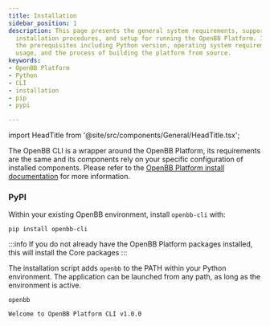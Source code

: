 ```yaml
---
title: Installation
sidebar_position: 1
description: This page presents the general system requirements, supported environments,
  installation procedures, and setup for running the OpenBB Platform. It discusses
  the prerequisites including Python version, operating system requirements, Docker
  usage, and the process of building the platform from source.
keywords:
- OpenBB Platform
- Python
- CLI
- installation
- pip
- pypi

---
```


import HeadTitle from '@site/src/components/General/HeadTitle.tsx';

<HeadTitle title="Installation | OpenBB CLI Docs" />

The OpenBB CLI is a wrapper around the OpenBB Platform, its requirements are the same and its components rely on your specific configuration of installed components. Please refer to the [OpenBB Platform install documentation](/platform/installation) for more information.

### PyPI

Within your existing OpenBB environment, install `openbb-cli` with:

```console
pip install openbb-cli
```

:::info
If you do not already have the OpenBB Platform packages installed, this will install the Core packages
:::

The installation script adds `openbb` to the PATH within your Python environment. The application can be launched from any path, as long as the environment is active.

```console
openbb

Welcome to OpenBB Platform CLI v1.0.0
```
